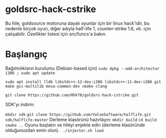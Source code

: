 # goldsrc-hack-cstrike
Bu hile, goldsource motoruna dayalı oyunlar için bir linux hack'idir, bu nedenle birçok oyun, diğer adıyla half-life 1, counter-strike 1.6, vb. için çalışabilir. Özellikler listesi için src/funcs'a bakın.

# Başlangıç
Bağılmılıkların kurulumu (Debian-based için)
```sudo dpkg --add-architectur i386 ; sudo apt update```

```sudo apt install lldb libstdc++-12-dev:i386 libstdc++-11-dev:i386 git make gcc-multilib mesa-common-dev cmake clang```

```git clone https://github.com/Hhk78/goldsrc-hack-cstrike.git```

SDK'yı indirin:

```mkdir sdk```
 ```git clone https://github.com/ValveSoftware/halflife.git sdk/halflife-master```
 Derleme klasörünü hazırlayın:
 ```mkdir build```
 ```cd build```
 ```cmake ..```
 Oyunu başlatın ve hileyi enjekte edin (derleme klasöründe olduğunuzdan emin olun).
 ``` ./injector.sh load```
